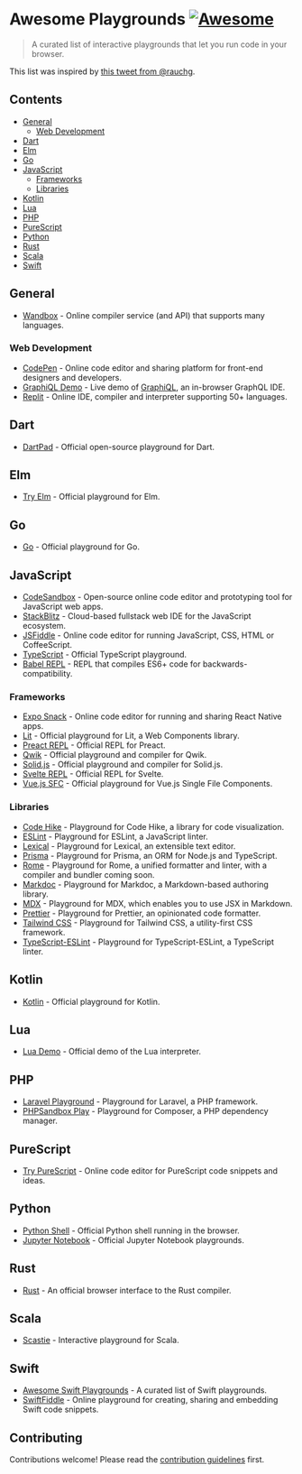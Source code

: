 # Awesome Playgrounds [![Awesome](https://awesome.re/badge.svg)](https://awesome.re)

> A curated list of interactive playgrounds that let you run code in your browser.

This list was inspired by [this tweet from @rauchg](https://twitter.com/rauchg/status/1609633615511711747).

## Contents

- [General](#general)
  - [Web Development](#web-development)
- [Dart](#dart)
- [Elm](#elm)
- [Go](#go)
- [JavaScript](#javascript)
  - [Frameworks](#frameworks)
  - [Libraries](#libraries)
- [Kotlin](#kotlin)
- [Lua](#lua)
- [PHP](#php)
- [PureScript](#purescript)
- [Python](#python)
- [Rust](#rust)
- [Scala](#scala)
- [Swift](#swift)


## General

- [Wandbox](https://wandbox.org) - Online compiler service (and API) that supports many languages.


### Web Development

- [CodePen](https://codepen.io/pen/) - Online code editor and sharing platform for front-end designers and developers.
- [GraphiQL Demo](https://graphql.org/swapi-graphql) - Live demo of [GraphiQL](https://github.com/graphql/graphiql/tree/main/packages/graphiql), an in-browser GraphQL IDE.
- [Replit](https://repl.it) - Online IDE, compiler and interpreter supporting 50+ languages.


## Dart

- [DartPad](https://dartpad.dev) - Official open-source playground for Dart.


## Elm

- [Try Elm](https://elm-lang.org/try) - Official playground for Elm.


## Go

- [Go](https://go.dev/play/) - Official playground for Go.


## JavaScript 

- [CodeSandbox](https://codesandbox.io/s/) - Open-source online code editor and prototyping tool for JavaScript web apps.
- [StackBlitz](https://stackblitz.com) - Cloud-based fullstack web IDE for the JavaScript ecosystem.
- [JSFiddle](https://jsfiddle.net) - Online code editor for running JavaScript, CSS, HTML or CoffeeScript.
- [TypeScript](https://www.typescriptlang.org/play) - Official TypeScript playground.
- [Babel REPL](https://babeljs.io/repl) - REPL that compiles ES6+ code for backwards-compatibility.

### Frameworks

- [Expo Snack](https://snack.expo.dev) - Online code editor for running and sharing React Native apps.
- [Lit](https://lit.dev/playground/) - Official playground for Lit, a Web Components library.
- [Preact REPL](https://preactjs.com/repl) - Official REPL for Preact.
- [Qwik](https://qwik.builder.io/playground/) - Official playground and compiler for Qwik.
- [Solid.js](https://playground.solidjs.com) - Official playground and compiler for Solid.js.
- [Svelte REPL](https://svelte.dev/repl) - Official REPL for Svelte.
- [Vue.js SFC](https://sfc.vuejs.org) - Official playground for Vue.js Single File Components.

### Libraries

- [Code Hike](https://play.codehike.org) - Playground for Code Hike, a library for code visualization.
- [ESLint](https://eslint.org/play/) - Playground for ESLint, a JavaScript linter. 
- [Lexical](https://playground.lexical.dev) - Playground for Lexical, an extensible text editor.
- [Prisma](https://playground.prisma.io) - Playground for Prisma, an ORM for Node.js and TypeScript.
- [Rome](https://docs.rome.tools/playground/) - Playground for Rome, a unified formatter and linter, with a compiler and bundler coming soon.
- [Markdoc](https://markdoc.dev/sandbox/) - Playground for Markdoc, a Markdown-based authoring library.
- [MDX](https://mdxjs.com/playground/) - Playground for MDX, which enables you to use JSX in Markdown.
- [Prettier](https://prettier.io/playground/) - Playground for Prettier, an opinionated code formatter.
- [Tailwind CSS](https://play.tailwindcss.com) - Playground for Tailwind CSS, a utility-first CSS framework.
- [TypeScript-ESLint](https://typescript-eslint.io/play/) - Playground for TypeScript-ESLint, a TypeScript linter.


## Kotlin

- [Kotlin](https://play.kotlinlang.org) - Official playground for Kotlin.


## Lua

- [Lua Demo](https://www.lua.org/demo.html) - Official demo of the Lua interpreter.


## PHP

- [Laravel Playground](https://laravelplayground.com) - Playground for Laravel, a PHP framework.
- [PHPSandbox Play](https://play.phpsandbox.io) - Playground for Composer, a PHP dependency manager.


## PureScript

- [Try PureScript](https://try.purescript.org) - Online code editor for PureScript code snippets and ideas.


## Python

- [Python Shell](https://www.python.org/shell/) - Official Python shell running in the browser.
- [Jupyter Notebook](https://jupyter.org/try) - Official Jupyter Notebook playgrounds.

## Rust

- [Rust](https://play.rust-lang.org) - An official browser interface to the Rust compiler.


## Scala

- [Scastie](https://scastie.scala-lang.org) - Interactive playground for Scala.


## Swift

- [Awesome Swift Playgrounds](https://github.com/uraimo/Awesome-Swift-Playgrounds#readme) - A curated list of Swift playgrounds.
- [SwiftFiddle](https://swiftfiddle.com) - Online playground for creating, sharing and embedding Swift code snippets.

## Contributing

Contributions welcome! Please read the [contribution guidelines](contributing.md) first.
